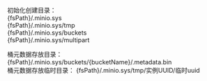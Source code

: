 
初始化创建目录：   
{fsPath}/.minio.sys  
{fsPath}/.minio.sys/tmp  
{fsPath}/.minio.sys/buckets  
{fsPath}/.minio.sys/multipart  

桶元数据存放目录： {fsPath}/.minio.sys/buckets/{bucketName}/.metadata.bin   
桶元数据存放临时目录： {fsPath}/.minio.sys/tmp/实例UUID/临时uuid   
